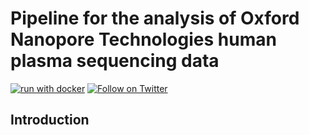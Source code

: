 # Pipeline for the analysis of Oxford Nanopore Technologies human plasma sequencing data

[![run with docker](https://img.shields.io/badge/run%20with-docker-0db7ed?labelColor=000000&logo=docker)](https://www.docker.com/)
[![Follow on Twitter](http://img.shields.io/badge/twitter-%40JVerwilt-1DA1F2?labelColor=000000&logo=twitter)](https://twitter.com/JVerwilt)

## Introduction
